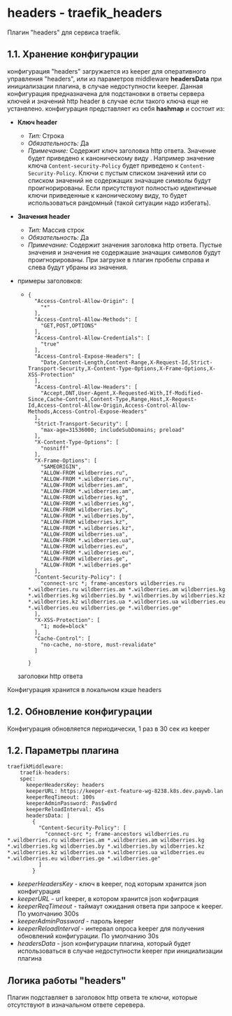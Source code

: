 # headers - traefik_headers

Плагин "headers" для сервиса traefik.

## 1.1. Хранение конфигурации

конфигурация "headers" загружается из keeper для оперативного управления "headers", или из параметров middleware **headersData** при инициализации 
плагина, в случае недоступности keeper.
Данная конфигурация предназначена для подстановки в ответы сервера ключей и значений http header в случае если такого ключа еще не устанвлено.
конфигурация представляет из себя **hashmap** и состоит из:

- **Ключ header**
  - *Тип:* Строка
  - *Обязательность:* Да
  - *Примечание:* Содержит ключ заголовка http ответа. Значение будет приведено к каноническому виду . Например значение ключа ```Content-security-Policy``` будет приведено к 
    ```Content-Security-Policy```. Ключи с пустым списком значений или со списком значений не содержащих значащие символы будут проигнорированы.
    Если присутствуют полностью идентичные ключи приведенные к каноническому виду, то будет использоваться рандомный (такой ситуации надо избегать).

- **Значения header**
  - *Тип:* Массив строк
  - *Обязательность:* Да
  - *Примечание:* Содержит значения заголовка http ответа. Пустые значения и значения не содержашие значащих символов будут проигнорированы. При загрузке в плагин пробелы справа и слева будут убраны из значения.

-  примеры заголовков:
   - ``` 
     { 
       "Access-Control-Allow-Origin": [
         "*"
       ],
       "Access-Control-Allow-Methods": [
         "GET,POST,OPTIONS"
       ],
       "Access-Control-Allow-Credentials": [
         "true"
       ],
       "Access-Control-Expose-Headers": [
         "Date,Content-Length,Content-Range,X-Request-Id,Strict-Transport-Security,X-Content-Type-Options,X-Frame-Options,X-XSS-Protection"
       ],
       "Access-Control-Allow-Headers": [
         "Accept,DNT,User-Agent,X-Requested-With,If-Modified-Since,Cache-Control,Content-Type,Range,Host,X-Request-Id,Access-Control-Allow-Origin,Access-Control-Allow-Methods,Access-Control-Expose-Headers"
       ],
       "Strict-Transport-Security": [
         "max-age=31536000; includeSubDomains; preload"
       ],
       "X-Content-Type-Options": [
         "nosniff"
       ],
       "X-Frame-Options": [
         "SAMEORIGIN",
         "ALLOW-FROM wildberries.ru",
         "ALLOW-FROM *.wildberries.ru",
         "ALLOW-FROM wildberries.am",
         "ALLOW-FROM *.wildberries.am",
         "ALLOW-FROM wildberries.kg",
         "ALLOW-FROM *.wildberries.kg",
         "ALLOW-FROM wildberries.by",
         "ALLOW-FROM *.wildberries.by",
         "ALLOW-FROM wildberries.kz",
         "ALLOW-FROM *.wildberries.kz",
         "ALLOW-FROM wildberries.ua",
         "ALLOW-FROM *.wildberries.ua",
         "ALLOW-FROM wildberries.eu",
         "ALLOW-FROM *.wildberries.eu",
         "ALLOW-FROM wildberries.ge",
         "ALLOW-FROM *.wildberries.ge"
       ],
       "Content-Security-Policy": [
         "connect-src *; frame-ancestors wildberries.ru *.wildberries.ru wildberries.am *.wildberries.am wildberries.kg *.wildberries.kg wildberries.by *.wildberries.by wildberries.kz *.wildberries.kz wildberries.ua *.wildberries.ua wildberries.eu *.wildberries.eu wildberries.ge *.wildberries.ge"
       ],
       "X-XSS-Protection": [
         "1; mode=block"
       ],
       "Cache-Control": [
         "no-cache, no-store, must-revalidate"
       ]

     }
     ```
    
    заголовки http ответа

Конфигурация хранится в локальном кэше headers

## 1.2. Обновление конфигурации

Конфигурация обновляется периодически, 1 раз в 30 сек из keeper

## 1.2. Параметры плагина

```
traefikMiddleware: 
    traefik-headers:
    spec:
      keeperHeadersKey: headers
      keeperURL: https://keeper-ext-feature-wg-8238.k8s.dev.paywb.lan
      keeperReqTimeout: 100s
      keeperAdminPassword: Pas$w0rd
      keeperReloadInterval: 45s
      headersData: |
        { 
          "Content-Security-Policy": [
            "connect-src *; frame-ancestors wildberries.ru *.wildberries.ru wildberries.am *.wildberries.am wildberries.kg *.wildberries.kg wildberries.by *.wildberries.by wildberries.kz *.wildberries.kz wildberries.ua *.wildberries.ua wildberries.eu *.wildberries.eu wildberries.ge *.wildberries.ge"
          ]
        }
```
- *keeperHeadersKey* - ключ в keeper, под которым хранится json конфигурация
- *keeperURL* - url keeper, в котором хранится json кофиграция
- *keeperReqTimeout* - таймаут ожидания ответа при запросе к keeper. По умолчанию 300s
- *keeperAdminPassword* - пароль keeper
- *keeperReloadInterval* - интервал опроса keeper для получения обновлений конфигурации. По умолчанию 30s
- *headersData* - json конфигурации плагина, который будет использоваться в случае недоступности keeper при инициализации плагина

## Логика работы "headers"

Плагин подставляет в заголовок http ответа те ключи, которые отсутствуют в изначальном ответе серевера.
